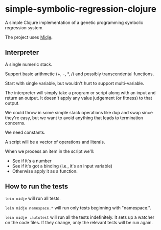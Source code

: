 # simple-symbolic-regression-clojure

A simple Clojure implementation of a genetic programming symbolic regression system.

The project uses [Midje](https://github.com/marick/Midje/).

## Interpreter

A single numeric stack.

Support basic arithmetic (+, -, *, /) and possibly transcendental functions.

Start with single variable, but wouldn't hurt to support multi-variable.

The interpreter will simply take a program or script along with an input and return
an output. It doesn't apply any value judgement (or fitness) to that output.

We could throw in some simple stack operations like dup and swap since they're easy,
but we want to avoid anything that leads to termination concerns.

We need constants.

A script will be a vector of operations and literals.

When we process an item in the script we'll:
 * See if it's a number
 * See if it's got a binding (i.e., it's an input variable)
 * Otherwise apply it as a function.

## How to run the tests

`lein midje` will run all tests.

`lein midje namespace.*` will run only tests beginning with "namespace.".

`lein midje :autotest` will run all the tests indefinitely. It sets up a
watcher on the code files. If they change, only the relevant tests will be
run again.
